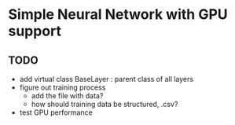 # Simple Neural Network with GPU support


## TODO
- add virtual class BaseLayer : parent class of all layers
- figure out training process
  - add the file with data?
  - how should training data be structured, .csv?
- test GPU performance 
